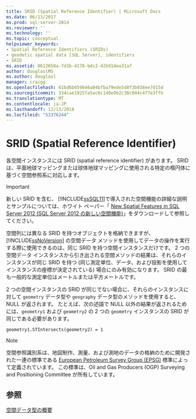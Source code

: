 ```yaml
---
title: SRID (Spatial Reference Identifier) | Microsoft Docs
ms.date: 06/13/2017
ms.prod: sql-server-2014
ms.reviewer: ''
ms.technology: ''
ms.topic: conceptual
helpviewer_keywords:
- Spatial Reference Identifiers (SRIDs)
- geodetic spatial data [SQL Server], identifiers
- SRID
ms.assetid: 0612658a-7d1b-4178-bdc2-42b914ea31a7
author: douglaslMS
ms.author: douglasl
manager: craigg
ms.openlocfilehash: 61bd6b059046a04bfba79ede5d8f3b038ee7d15d
ms.sourcegitcommit: 334cae1925fa5ac6c140e0b2c38c844c477e3ffb
ms.translationtype: MT
ms.contentlocale: ja-JP
ms.lasthandoff: 12/13/2018
ms.locfileid: "53376244"
---
```

# <a name="spatial-reference-identifiers-srids"></a>SRID (Spatial Reference Identifier)
  各空間インスタンスには SRID (spatial reference identifier) があります。 SRID は、平面地球マッピングまたは球体地球マッピングに使用される特定の楕円体に基づく空間参照系に対応します。  
  
> [!IMPORTANT]  
>  新しい SRID を含む、 [!INCLUDE[ssSQL11](../../includes/sssql11-md.md)]で導入された空間機能の詳細な説明とサンプルについては、ホワイト ペーパー「 [New Spatial Features in SQL Server 2012 (SQL Server 2012 の新しい空間機能)](https://go.microsoft.com/fwlink/?LinkId=226407)」をダウンロードして参照してください。  
  
 空間列には異なる SRID を持つオブジェクトを格納できますが、 [!INCLUDE[ssNoVersion](../../includes/ssnoversion-md.md)] の空間データ メソッドを使用してデータの操作を実行する際に使用できるのは、同じ SRID を持つ空間インスタンスだけです。 2 つの空間データ インスタンスから引き出される空間メソッドの結果は、それらのインスタンスが同じ SRID を持つ (同じ測定単位、データ、および投影を使用してインスタンスの座標が決定されている) 場合にのみ有効になります。 SRID の最も一般的な測定単位はメートルまたは平方メートルです。  
  
 2 つの空間インスタンスの SRID が同じでない場合に、それらのインスタンスに対して `geometry` データ型や `geography` データ型のメソッドを使用すると、NULL が返されます。 たとえば、次の述語で NULL 以外の結果が返されるためには、`geometry1` および `geometry2` の 2 つの `geometry` インスタンスの SRID が同じである必要があります。  
  
 `geometry1.STIntersects(geometry2) = 1`  
  
> [!NOTE]  
>  空間参照識別系は、地図制作、測量、および測地のデータの格納のために開発された一連の標準である [European Petroleum Survey Group (EPSG)](https://go.microsoft.com/fwlink/?LinkId=99349) 標準によって定義されています。 この標準は、Oil and Gas Producers (OGP) Surveying and Positioning Committee が所有しています。  
  
## <a name="see-also"></a>参照  
 [空間データ型の概要](spatial-data-types-overview.md)  
  
  

